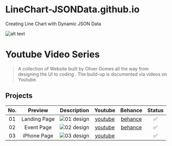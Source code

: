# LineChart-JSONData.github.io
Creating Line Chart with Dynamic JSON Data

![alt text](https://github.com/MoonJanah/LineChart-JSONData.github.io/blob/main/LineChart-Example-1.png?raw=true)
# Youtube Video Series

> A collection of Website built by Oliver Gomes all the way from designing the UI to coding . The build-up is documented via videos on Youtube.

## Projects

| No. |   Preview    |                                            Description                                            |    Youtube     |       Behance       | Status |
| :-: | :----------: | :-----------------------------------------------------------------------------------------------: | :------------: | :-----------------: | :----: |
| 01  | Landing Page | ![01 design](https://raw.githubusercontent.com/MoonJanah/CV-Template-Example-1.github.io/main/WebSite-Template-Example-2.png) | [youtube][yt1] | [behance][behance1] |   ✅   |
| 02  |  Event Page  | ![02 design](https://raw.githubusercontent.com/oliver-gomes/design-to-react/master/images/02.png) | [youtube][yt2] | [behance][behance2] |   ✅   |
| 03  | iPhone Page  | ![03 design](https://raw.githubusercontent.com/oliver-gomes/design-to-react/master/images/03.png) | [youtube][yt3] |                     |   ✅   |

[//]: # "These are reference links used in the body of this note and get stripped out when the markdown processor does its job. There is no need to format nicely because it shouldn't be seen. Thanks SO - http://stackoverflow.com/questions/4823468/store-comments-in-markdown-syntax"
[yt1]: https://www.youtube.com/watch?v=9yO2bhMKEjA
[behance1]: https://www.behance.net/gallery/76714199/Design-to-React-01-Landing-Page
[yt2]: https://youtu.be/TxLjRV2rMgo
[behance2]: https://www.behance.net/gallery/77017863/Design-to-React-Event-Page
[yt3]: https://www.youtube.com/watch?v=o5SewA2x2TI
